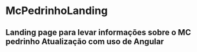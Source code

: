 # McPedrinhoLanding

## Landing page para levar informações sobre o MC pedrinho Atualização com uso de Angular
